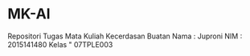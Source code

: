 # MK-AI
Repositori Tugas Mata Kuliah Kecerdasan Buatan
Nama : Juproni
NIM : 2015141480
Kelas " 07TPLE003
